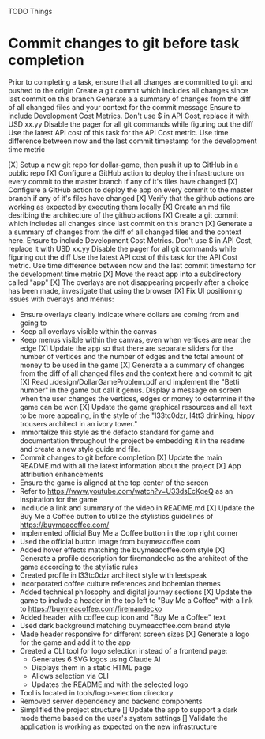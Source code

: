 TODO Things

# Commit changes to git before task completion
Prior to completing a task, ensure that all changes are committed to git and pushed to the origin
Create a git commit which includes all changes since last commit on this branch 
Generate a a summary of changes from the diff of all changed files and your context for the commit message
Ensure to include Development Cost Metrics. Don't use $ in API Cost, replace it with USD xx.yy
Disable the pager for all git commands while figuring out the diff
Use the latest API cost of this task for the API Cost metric.
Use time difference between now and the last commit timestamp for the development time metric


[X] Setup a new git repo for dollar-game, then push it up to GitHub in a public repo
[X] Configure a GitHub action to deploy the infrastructure on every commit to the master branch if any of it's files have changed
[X] Configure a GitHub action to deploy the app on every commit to the master branch if any of it's files have changed
[X] Verify that the github actions are working as expected by executing them locally
[X] Create an md file desribing the architecture of the github actions
[X] Create a git commit which includes all changes since last commit on this branch 
[X] Generate a a summary of changes from the diff of all changed files and the context here.
Ensure to include Development Cost Metrics. Don't use $ in API Cost, replace it with USD xx.yy
Disable the pager for all git commands while figuring out the diff
Use the latest API cost of this task for the API Cost metric.
Use time difference between now and the last commit timestamp for the development time metric
[X] Move the react app into a subdirectory called "app"
[X] The overlays are not disappearing properly after a choice has been made, investigate that using the browser
[X] Fix UI positioning issues with overlays and menus:
   - Ensure overlays clearly indicate where dollars are coming from and going to
   - Keep all overlays visible within the canvas
   - Keep menus visible within the canvas, even when vertices are near the edge
[X] Update the app so that there are separate sliders for the number of vertices and the number of edges and the total amount of money to be used in the game
[X] Generate a a summary of changes from the diff of all changed files and the context here and commit to git
[X] Read ./design/DollarGameProblem.pdf and implement the "Betti number" in the game but call it genus. Display a message on screen when the user changes the vertices, edges or money to determine if the game can be won
[X] Update the game graphical resources and all text to be more appealing, in the style of the "l33tc0dzr, l4tt3 drinking, hippy trousers architect in an ivory tower."
   - Immortalize this style as the defacto standard for game and documentation throughout the project be embedding it in the readme and create a new style guide md file.
   - Commit changes to git before completion
[X] Update the main README.md with all the latest information about the project
[X] App attribution enhancements
  - Ensure the game is aligned at the top center of the screen
  - Refer to https://www.youtube.com/watch?v=U33dsEcKgeQ as an inspiration for the game
  - Incdlude a link and summary of the video in README.md
[X] Update the Buy Me a Coffee button to utilize the stylistics guidelines of https://buymeacoffee.com/
  - Implemented official Buy Me a Coffee button in the top right corner
  - Used the official button image from buymeacoffee.com
  - Added hover effects matching the buymeacoffee.com style
[X] Generate a profile description for firemandecko as the architect of the game according to the stylistic rules
  - Created profile in l33tc0dzr architect style with leetspeak
  - Incorporated coffee culture references and bohemian themes
  - Added technical philosophy and digital journey sections
[X] Update the game to include a header in the top left to "Buy Me a Coffee" with a link to https://buymeacoffee.com/firemandecko
  - Added header with coffee cup icon and "Buy Me a Coffee" text
  - Used dark background matching buymeacoffee.com brand style
  - Made header responsive for different screen sizes
[X] Generate a logo for the game and add it to the app
 - Created a CLI tool for logo selection instead of a frontend page:
   - Generates 6 SVG logos using Claude AI
   - Displays them in a static HTML page
   - Allows selection via CLI
   - Updates the README.md with the selected logo
 - Tool is located in tools/logo-selection directory
 - Removed server dependency and backend components
 - Simplified the project structure
[] Update the app to support a dark mode theme based on the user's system settings
[] Validate the application is working as expected on the new infrastructure